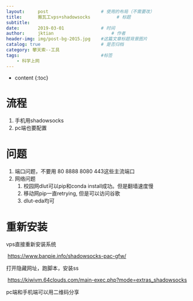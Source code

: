```yaml
---
layout:     post   				    # 使用的布局（不需要改）
title:      搬瓦工vps+shadowsocks			# 标题 
subtitle:  	 
date:       2019-03-01				# 时间
author:     jktian 						# 作者
header-img: img/post-bg-2015.jpg 	#这篇文章标题背景图片
catalog: true 						# 是否归档
category: 攀天索--工具
tags:								#标签
    - 科学上网
---
```


* content
{:toc}


# 流程
1. 手机用shadowsocks
2. pc端也要配置









# 问题

1. 端口问题，不要用 80 8888 8080 443这些主流端口
2. 网络问题
   1. 校园网dlut可以pip和conda install成功。但是翻墙速度慢
   2. 移动网pip一直retrying, 但是可以访问谷歌
   3. dlut-eda均可

# 重新安装

vps直接重新安装系统

​	https://www.banpie.info/shadowsocks-pac-gfw/

打开隐藏网址，跑脚本，安装ss

​	https://kiwivm.64clouds.com/main-exec.php?mode=extras_shadowsocks

pc端和手机端可以用二维码分享